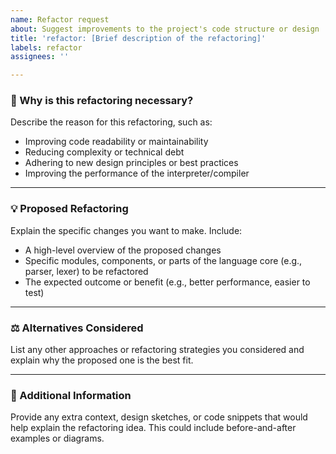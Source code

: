 ```yaml
---
name: Refactor request
about: Suggest improvements to the project's code structure or design
title: 'refactor: [Brief description of the refactoring]'
labels: refactor
assignees: ''

---
```


### 🧐 Why is this refactoring necessary?
Describe the reason for this refactoring, such as:
- Improving code readability or maintainability
- Reducing complexity or technical debt
- Adhering to new design principles or best practices
- Improving the performance of the interpreter/compiler

---

### 💡 Proposed Refactoring
Explain the specific changes you want to make. Include:
- A high-level overview of the proposed changes
- Specific modules, components, or parts of the language core (e.g., parser, lexer) to be refactored
- The expected outcome or benefit (e.g., better performance, easier to test)

---

### ⚖ Alternatives Considered
List any other approaches or refactoring strategies you considered and explain why the proposed one is the best fit.

---

### 📝 Additional Information
Provide any extra context, design sketches, or code snippets that would help explain the refactoring idea. This could include before-and-after examples or diagrams.
